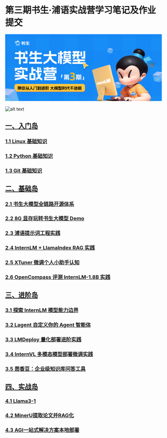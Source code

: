 # 第三期书生·浦语实战营学习笔记及作业提交

![banner](image.png)

![alt text](InternLM-C3-S1858.png)

## [一、入门岛](1.入门岛.md)

### [1.1 Linux 基础知识](入门岛/1.1%20Linux%20基础知识.md)

### [1.2 Python 基础知识](入门岛/1.2%20Python%20基础知识.md)

### [1.3 Git 基础知识](入门岛/1.3%20Git%20基础知识.md)



## [二、基础岛](2.基础岛.md)

### [2.1 书生大模型全链路开源体系](基础岛/2.1%20书生大模型全链路开源体系.md)

### [2.2 8G 显存玩转书生大模型 Demo](基础岛/2.2%208G%20显存玩转书生大模型%20Demo.md)

### [2.3 浦语提示词工程实践](基础岛/2.3%20浦语提示词工程实践.md)

### [2.4 InternLM + LlamaIndex RAG 实践](基础岛/2.4%20InternLM%20+%20LlamaIndex%20RAG%20实践.md)

### [2.5 XTuner 微调个人小助手认知](基础岛/2.5%20XTuner%20微调个人小助手认知.md)

### [2.6 OpenCompass 评测 InternLM-1.8B 实践](基础岛/2.6%20OpenCompass%20评测%20InternLM-1.8B%20实践.md)

## [三、进阶岛](3.进阶岛.md)

### [3.1 探索 InternLM 模型能力边界](进阶岛/3.1%20探索%20InternLM%20模型能力边界.md)

### [3.2 Lagent 自定义你的 Agent 智能体](进阶岛/3.2%20Lagent%20自定义你的%20Agent%20智能体.md)

### [3.3 LMDeploy 量化部署进阶实践](进阶岛/3.3%20LMDeploy%20量化部署进阶实践.md)

### [3.4 InternVL 多模态模型部署微调实践](进阶岛/3.4%20InternVL%20多模态模型部署微调实践.md)

### [3.5 茴香豆：企业级知识库问答工具](进阶岛/3.5%20茴香豆：企业级知识库问答工具.md)


## [四、实战岛](4.实战岛.md)

### [4.1 Llama3-1](./4.%20实战岛/4.1%20Llama3-1.md)

### [4.2 MinerU提取论文并RAG化](./4.%20实战岛/4.2%20MinerU提取论文并RAG化.md)

### [4.3 AGI一站式解决方案本地部署](./4.%20实战岛/4.3%20AGI一站式解决方案本地部署.md)